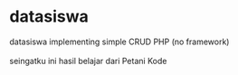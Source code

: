 # datasiswa
datasiswa implementing simple CRUD PHP (no framework)<br><br>
seingatku ini hasil belajar dari Petani Kode
